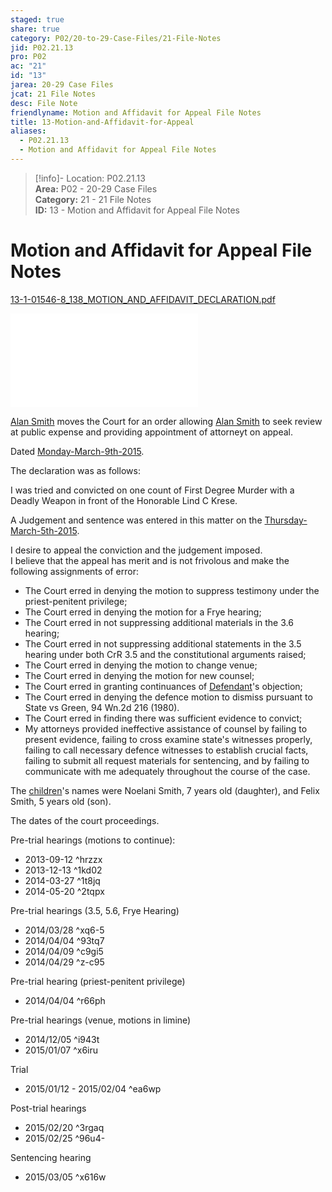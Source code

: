 ```yaml
---  
staged: true  
share: true  
category: P02/20-to-29-Case-Files/21-File-Notes  
jid: P02.21.13  
pro: P02  
ac: "21"  
id: "13"  
jarea: 20-29 Case Files  
jcat: 21 File Notes  
desc: File Note  
friendlyname: Motion and Affidavit for Appeal File Notes  
title: 13-Motion-and-Affidavit-for-Appeal  
aliases:  
  - P02.21.13  
  - Motion and Affidavit for Appeal File Notes  
---  
```

  
>[!info]- Location: P02.21.13  
>**Area:** P02 - 20-29 Case Files  
>**Category:** 21 - 21 File Notes  
>**ID:** 13 - Motion and Affidavit for Appeal File Notes  
  
# Motion and Affidavit for Appeal File Notes  
  
[13-1-01546-8_138_MOTION_AND_AFFIDAVIT_DECLARATION.pdf](../22-PDFs/28_13-1-01546-8_138_MOTION_AND_AFFIDAVIT_DECLARATION.pdf)  
  
![](../22-PDFs/28_13-1-01546-8_138_MOTION_AND_AFFIDAVIT_DECLARATION.pdf)  
  
[Alan Smith](../../70-to-79-People/72-Suspects-and-People-of-Interest/02-Alan-Smith.md) moves the Court for an order allowing [Alan Smith](../../70-to-79-People/72-Suspects-and-People-of-Interest/02-Alan-Smith.md) to seek review at public expense and providing appointment of attorneyt on appeal.  
  
Dated [Monday-March-9th-2015](../../10-to-19-Case-Dates/13-Investigation-Dates/56-2015-03-09-Monday-March-9th-2015.md).  
  
The declaration was as follows:  
  
I was tried and convicted on one count of First Degree Murder with a Deadly Weapon in front of the Honorable Lind C Krese.  
  
A Judgement and sentence was entered in this matter on the [Thursday-March-5th-2015](../../10-to-19-Case-Dates/13-Investigation-Dates/55-2015-03-05-Thursday-March-5th-2015.md).  
  
I desire to appeal the conviction and the judgement imposed.    
I believe that the appeal has merit and is not frivolous and make the following assignments of error:  
  
- The Court erred in denying the motion to suppress testimony under the priest-penitent privilege;  
- The Court erred in denying the motion for a Frye hearing;  
- The Court erred in not suppressing additional materials in the 3.6 hearing;  
- The Court erred in not suppressing additional statements in the 3.5 hearing under both CrR 3.5 and the constitutional arguments raised;  
- The Court erred in denying the motion to change venue;  
- The Court erred in denying the motion for new counsel;  
- The Court erred in granting continuances of [Defendant](../../70-to-79-People/72-Suspects-and-People-of-Interest/02-Alan-Smith.md)'s objection;  
- The Court erred in denying the defence motion to dismiss pursuant to State vs Green, 94 Wn.2d 216 (1980).  
- The Court erred in finding there was sufficient evidence to convict;  
- My attorneys provided ineffective assistance of counsel by failing to present evidence, failing to cross examine state's witnesses properly, failing to call necessary defence witnesses to establish crucial facts, failing to submit all request materials for sentencing, and by failing to communicate with me adequately throughout the course of the case.  
  
The [children](../../70-to-79-People/73-Family-and-Friends/08-Children.md)'s names were Noelani Smith, 7 years old (daughter), and Felix Smith, 5 years old (son).  
  
The dates of the court proceedings.  
  
Pre-trial hearings (motions to continue):  
  
- 2013-09-12 ^hrzzx  
- 2013-12-13 ^1kd02  
- 2014-03-27 ^1t8jq  
- 2014-05-20 ^2tqpx  
  
Pre-trial hearings (3.5, 5.6, Frye Hearing)  
  
- 2014/03/28 ^xq6-5  
- 2014/04/04 ^93tq7  
- 2014/04/09 ^c9gi5  
- 2014/04/29 ^z-c95  
  
Pre-trial hearing (priest-penitent privilege)  
  
- 2014/04/04 ^r66ph  
  
Pre-trial hearings (venue, motions in limine)  
  
- 2014/12/05 ^i943t  
- 2015/01/07 ^x6iru  
  
Trial  
  
- 2015/01/12 - 2015/02/04 ^ea6wp  
  
Post-trial hearings  
  
- 2015/02/20 ^3rgaq  
- 2015/02/25 ^96u4-  
  
Sentencing hearing  
  
- 2015/03/05 ^x616w  

